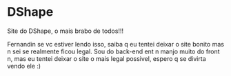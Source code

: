 # DShape
Site do DShape, o mais brabo de todos!!!

Fernandin se vc estiver lendo isso, saiba q eu tentei deixar o site bonito mas n sei se realmente ficou legal.
Sou do back-end ent n manjo muito do front n, mas eu tentei deixar o site o mais legal possivel, espero q se divirta vendo ele :)
